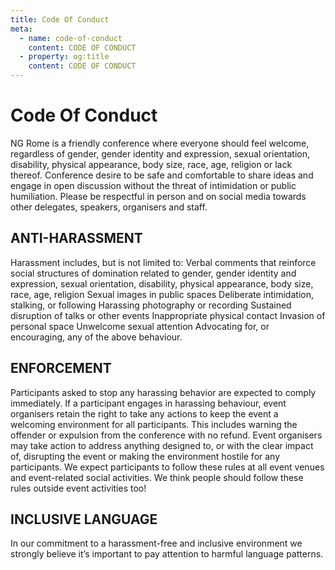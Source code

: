 ```yaml
---
title: Code Of Conduct
meta:
  - name: code-of-conduct
    content: CODE OF CONDUCT
  - property: og:title
    content: CODE OF CONDUCT
---
```


# Code Of Conduct

NG Rome is a friendly conference where everyone should feel welcome, regardless of gender, gender identity and expression, sexual orientation, disability, physical appearance, body size, race, age, religion or lack thereof. Conference desire to be safe and comfortable to share ideas and engage in open discussion without the threat of intimidation or public humiliation. Please be respectful in person and on social media towards other delegates, speakers, organisers and staff.

## ANTI-HARASSMENT
Harassment includes, but is not limited to: Verbal comments that reinforce social structures of domination related to gender, gender identity and expression, sexual orientation, disability, physical appearance, body size, race, age, religion Sexual images in public spaces Deliberate intimidation, stalking, or following Harassing photography or recording Sustained disruption of talks or other events Inappropriate physical contact Invasion of personal space Unwelcome sexual attention Advocating for, or encouraging, any of the above behaviour.

## ENFORCEMENT
Participants asked to stop any harassing behavior are expected to comply immediately. If a participant engages in harassing behaviour, event organisers retain the right to take any actions to keep the event a welcoming environment for all participants. This includes warning the offender or expulsion from the conference with no refund. Event organisers may take action to address anything designed to, or with the clear impact of, disrupting the event or making the environment hostile for any participants. We expect participants to follow these rules at all event venues and event-related social activities. We think people should follow these rules outside event activities too!

## INCLUSIVE LANGUAGE
In our commitment to a harassment-free and inclusive environment we strongly believe it’s important to pay attention to harmful language patterns.



